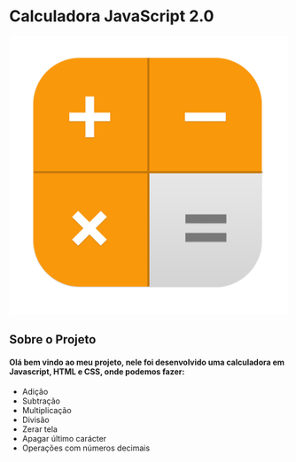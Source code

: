 <h1> Calculadora JavaScript 2.0 </h1>

![Calculadora](assets/icon/calc.png)

<h2> Sobre o Projeto </h2>

<h4> Olá bem vindo ao meu projeto, nele foi desenvolvido uma calculadora em Javascript, HTML e CSS, onde podemos fazer: </h4>

<ul>
  <li>Adição</li>
  <li>Subtração</li>
  <li>Multiplicação</li>
  <li>Divisão</li>
  <li>Zerar tela</li>
  <li>Apagar último carácter</li>
  <li>Operações com números decimais</li>
  
</ul>

